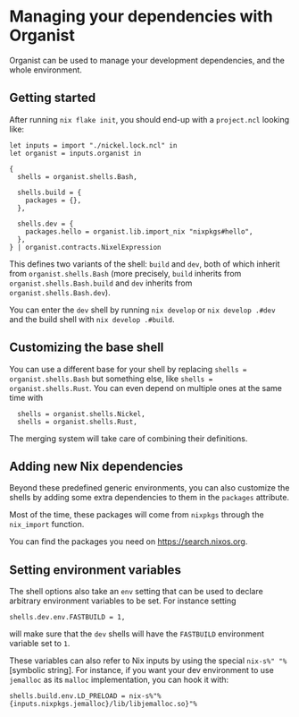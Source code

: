 # Managing your dependencies with Organist

Organist can be used to manage your development dependencies, and the whole environment.

## Getting started

After running `nix flake init`, you should end-up with a `project.ncl` looking like:

```nickel
let inputs = import "./nickel.lock.ncl" in
let organist = inputs.organist in

{
  shells = organist.shells.Bash,

  shells.build = {
    packages = {},
  },

  shells.dev = {
    packages.hello = organist.lib.import_nix "nixpkgs#hello",
  },
} | organist.contracts.NixelExpression
```

This defines two variants of the shell: `build` and `dev`, both of which inherit from `organist.shells.Bash` (more precisely, `build` inherits from `organist.shells.Bash.build` and `dev` inherits from `organist.shells.Bash.dev`).

You can enter the `dev` shell by running `nix develop` or `nix develop .#dev` and the build shell with `nix develop .#build`.

## Customizing the base shell

You can use a different base for your shell by replacing `shells = organist.shells.Bash` but something else, like `shells = organist.shells.Rust`.
You can even depend on multiple ones at the same time with

```ncl
  shells = organist.shells.Nickel,
  shells = organist.shells.Rust,
```

The merging system will take care of combining their definitions.

## Adding new Nix dependencies

Beyond these predefined generic environments, you can also customize the shells by adding some extra dependencies to them in the `packages` attribute.

Most of the time, these packages will come from `nixpkgs` through the `nix_import` function.

You can find the packages you need on https://search.nixos.org.

## Setting environment variables

The shell options also take an `env` setting that can be used to declare arbitrary environment variables to be set. For instance setting

```nickel
shells.dev.env.FASTBUILD = 1,
```

will make sure that the `dev` shells will have the `FASTBUILD` environment variable set to `1`.

These variables can also refer to Nix inputs by using the special `nix-s%" "%` [symbolic string].
For instance, if you want your dev environment to use `jemalloc` as its `malloc` implementation, you can hook it with:

```nickel
shells.build.env.LD_PRELOAD = nix-s%"%{inputs.nixpkgs.jemalloc}/lib/libjemalloc.so}"%
```

[symbolic strings]: https://nickel-lang.org/user-manual/syntax#symbolic-strings
